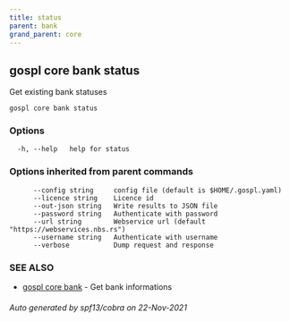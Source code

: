 ```yaml
---
title: status
parent: bank
grand_parent: core
---
```

## gospl core bank status

Get existing bank statuses

```
gospl core bank status
```

### Options

```
  -h, --help   help for status
```

### Options inherited from parent commands

```
      --config string     config file (default is $HOME/.gospl.yaml)
      --licence string    Licence id
      --out-json string   Write results to JSON file
      --password string   Authenticate with password
      --url string        Webservice url (default "https://webservices.nbs.rs")
      --username string   Authenticate with username
      --verbose           Dump request and response
```

### SEE ALSO

* [gospl core bank](index.md)	 - Get bank informations

###### Auto generated by spf13/cobra on 22-Nov-2021

